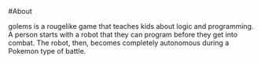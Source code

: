 #About

golems is a rougelike game that teaches kids about logic and programming. A person starts with a robot that they can program before they get into combat. The robot, then, becomes completely autonomous during a Pokemon type of battle.
